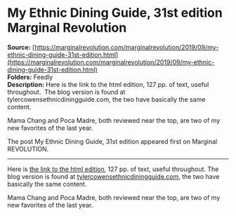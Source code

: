 # My Ethnic Dining Guide, 31st edition Marginal Revolution

**Source:** [https://marginalrevolution.com/marginalrevolution/2019/09/my-ethnic-dining-guide-31st-edition.html](https://marginalrevolution.com/marginalrevolution/2019/09/my-ethnic-dining-guide-31st-edition.html)  
**Folders:** Feedly  
**Description:** Here is the link to the html edition, 127 pp. of text, useful throughout.  The blog version is found at tylercowensethnicdiningguide.com, the two have basically the same content.

Mama Chang and Poca Madre, both reviewed near the top, are two of my new favorites of the last year.

The post My Ethnic Dining Guide, 31st edition appeared first on Marginal REVOLUTION.


---

<div>
    <p>Here is <a href="https://d101vc9winf8ln.cloudfront.net/documents/31682/original/diningguide.pdf?1561730940">the link to the html edition</a>, 127 pp. of text, useful throughout.  The blog version is found at <a href="https://tylercowensethnicdiningguide.com/">tylercowensethnicdiningguide.com</a>, the two have basically the same content.</p>
<p>Mama Chang and Poca Madre, both reviewed near the top, are two of my new favorites of the last year.</p>

  </div>
  